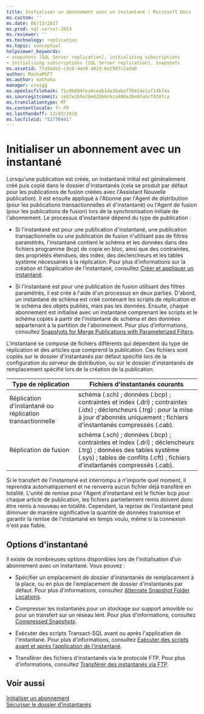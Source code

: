 ```yaml
---
title: Initialiser un abonnement avec un instantané | Microsoft Docs
ms.custom: ''
ms.date: 06/13/2017
ms.prod: sql-server-2014
ms.reviewer: ''
ms.technology: replication
ms.topic: conceptual
helpviewer_keywords:
- snapshots [SQL Server replication], initializing subscriptions
- initializing subscriptions [SQL Server replication], snapshots
ms.assetid: 77a9ade2-cdc0-4ae9-a02d-6e29d7c2ada0
author: MashaMSFT
ms.author: mathoma
manager: craigg
ms.openlocfilehash: 71c0b884fea0ceab1da3beba770414e1af14b74a
ms.sourcegitcommit: ceb7e1b9e29e02bb0c6ca400a36e0fa9cf010fca
ms.translationtype: MT
ms.contentlocale: fr-FR
ms.lasthandoff: 12/03/2018
ms.locfileid: "52776441"
---
```

# <a name="initialize-a-subscription-with-a-snapshot"></a>Initialiser un abonnement avec un instantané
  Lorsqu'une publication est créée, un instantané initial est généralement créé puis copié dans le dossier d'instantanés (cela se produit par défaut pour les publications de fusion créées avec l'Assistant Nouvelle publication). Il est ensuite appliqué à l'Abonné par l'Agent de distribution (pour les publications transactionnelles et d'instantané) ou l'Agent de fusion (pour les publications de fusion) lors de la synchronisation initiale de l'abonnement. Le processus d'instantané dépend du type de publication :  
  
-   Si l'instantané est pour une publication d'instantané, une publication transactionnelle ou une publication de fusion n'utilisant pas de filtres paramétrés, l'instantané contient le schéma et les données dans des fichiers programme (bcp) de copie en bloc, ainsi que des contraintes, des propriétés étendues, des index, des déclencheurs et les tables système nécessaires à la réplication. Pour plus d’informations sur la création et l’application de l’instantané, consultez [Créer et appliquer un instantané](create-and-apply-the-snapshot.md).  
  
-   Si l'instantané est pour une publication de fusion utilisant des filtres paramétrés, il est créé à l'aide d'un processus en deux parties. D'abord, un instantané de schéma est créé contenant les scripts de réplication et le schéma des objets publiés, mais pas les données. Ensuite, chaque abonnement est initialisé avec un instantané comprenant les scripts et le schéma copiés à partir de l'instantané de schéma et des données appartenant à la partition de l'abonnement. Pour plus d’informations, consultez [Snapshots for Merge Publications with Parameterized Filters](snapshots-for-merge-publications-with-parameterized-filters.md).  
  
 L'instantané se compose de fichiers différents qui dépendent du type de réplication et des articles que comprend la publication. Ces fichiers sont copiés sur le dossier d'instantanés par défaut spécifié lors de la configuration du serveur de distribution, ou sur le dossier d'instantanés de remplacement spécifié lors de la création de la publication.  
  
|Type de réplication|Fichiers d'instantanés courants|  
|-------------------------|---------------------------|  
|Réplication d'instantané ou réplication transactionnelle|schéma (.sch) ; données (.bcp) ; contraintes et index (.dri) ; contraintes (.idx) ; déclencheurs (.trg) : pour la mise à jour d'abonnés uniquement ; fichiers d'instantanés compressés (.cab).|  
|Réplication de fusion|schéma (.sch) ; données (.bcp) ; contraintes et index (.dri) ; déclencheurs (.trg) ; données des tables système (.sys) ; tables de conflits (.cft) ; fichiers d'instantanés compressés (.cab).|  
  
 Si le transfert de l'instantané est interrompu à n'importe quel moment, il reprendra automatiquement et ne renverra aucun fichier déjà transféré en totalité. L'unité de remise pour l'Agent d'instantané est le fichier bcp pour chaque article de publication, les fichiers partiellement remis doivent donc être remis à nouveau en totalité. Cependant, la reprise de l'instantané peut diminuer de manière significative la quantité de données transmise et garantir la remise de l'instantané en temps voulu, même si la connexion n'est pas fiable.  
  
## <a name="snapshot-options"></a>Options d'instantané  
 Il existe de nombreuses options disponibles lors de l'initialisation d'un abonnement avec un instantané. Vous pouvez :  
  
-   Spécifier un emplacement de dossier d'instantanés de remplacement à la place, ou en plus de l'emplacement de dossier d'instantanés par défaut. Pour plus d’informations, consultez [Alternate Snapshot Folder Locations](alternate-snapshot-folder-locations.md).  
  
-   Compresser les instantanés pour un stockage sur support amovible ou pour un transfert sur un réseau lent. Pour plus d’informations, consultez [Compressed Snapshots](compressed-snapshots.md).  
  
-   Exécuter des scripts Transact-SQL avant ou après l'application de l'instantané. Pour plus d’informations, consultez [Exécuter des scripts avant et après l’application de l’instantané](execute-scripts-before-and-after-the-snapshot-is-applied.md).  
  
-   Transférer des fichiers d'instantanés via le protocole FTP. Pour plus d’informations, consultez [Transférer des instantanés via FTP](transfer-snapshots-through-ftp.md).  
  
## <a name="see-also"></a>Voir aussi  
 [Initialiser un abonnement](initialize-a-subscription.md)   
 [Sécuriser le dossier d’instantanés](security/secure-the-snapshot-folder.md)  
  
  
